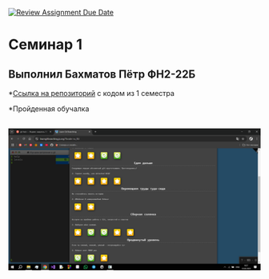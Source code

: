 [![Review Assignment Due Date](https://classroom.github.com/assets/deadline-readme-button-22041afd0340ce965d47ae6ef1cefeee28c7c493a6346c4f15d667ab976d596c.svg)](https://classroom.github.com/a/I8-8IFxo)
# Семинар 1
## Выполнил Бахматов Пётр ФН2-22Б

*[Ссылка на репозиторий](https://github.com/Piotr2006/-1-) с кодом из 1 семестра

*Пройденная обучалка

</br>![Обучалка](https://github.com/Piotr2006/-/blob/main/123.png)
